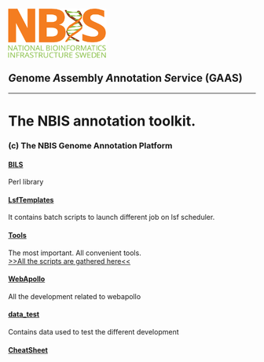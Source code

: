 
[<img align="center" src="../NBIS.png" width="200" height="100" />](https://nbis.se) 
<h2 ><em>G</em>enome <em>A</em>ssembly <em>A</em>nnotation <i>S</i>ervice (GAAS)</h2>

---------------------------

# The NBIS annotation toolkit.</br>
### (c) The NBIS Genome Annotation Platform

#### [BILS](BILS)
Perl library

#### [LsfTemplates](LsfTemplates)
It contains batch scripts to launch different job on lsf scheduler.

#### [Tools](Tools)
The most important. All convenient tools.  
[>>All the scripts are gathered here<<](Tools/bin/)

#### [WebApollo](WebApollo)
All the development related to webapollo

#### [data_test](data_test)
Contains data used to test the different development

#### [CheatSheet](CheatSheet)
